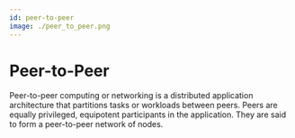 ```yaml
---
id: peer-to-peer
image: ./peer_to_peer.png
---
```

# Peer-to-Peer

Peer-to-peer computing or networking is a distributed application architecture that partitions tasks or workloads between peers. Peers are equally privileged, equipotent participants in the application. They are said to form a peer-to-peer network of nodes.